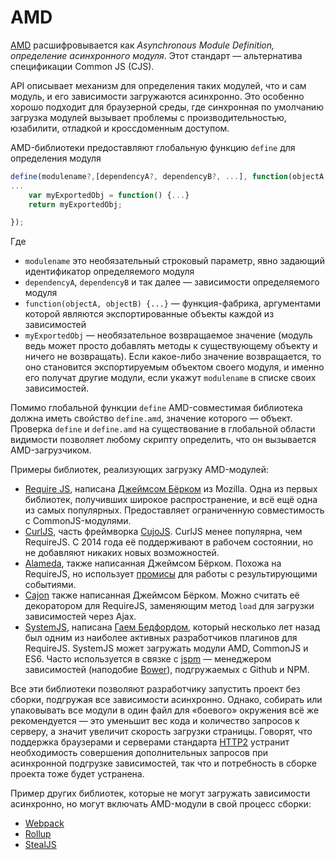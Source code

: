 # AMD

[AMD](https://github.com/amdjs/amdjs-api/wiki/AMD) расшифровывается как *Asynchronous Module Definition, определение асинхронного модуля*. Этот стандарт — альтернатива спецификации Common JS (CJS).

API описывает механизм для определения таких модулей, что и сам модуль, и его зависимости загружаются асинхронно. Это особенно хорошо подходит для браузерной среды, где синхронная по умолчанию загрузка модулей вызывает проблемы с производительностью, юзабилити, отладкой и кроссдоменным доступом.

AMD-библиотеки предоставляют глобальную функцию `define` для определения модуля


```js
define(modulename?,[dependencyA?, dependencyB?, ...], function(objectA, objectB, ...) {
...
    var myExportedObj = function() {...}
    return myExportedObj;

});
```

Где

- `modulename` это необязательный строковый параметр, явно задающий идентификатор определяемого модуля
- `dependencyA`, `dependencyB` и так далее — зависимости определяемого модуля
- `function(objectA, objectB) {...}` — функция-фабрика, аргументами которой являются экспортированные объекты каждой из зависимостей
- `myExportedObj` — необязательное возвращаемое значение (модуль ведь может просто добавлять методы к существующему объекту и ничего не возвращать). Если какое-либо значение возвращается, то оно становится экспортируемым объектом своего модуля, и именно его получат другие модули, если укажут `modulename` в списке своих зависимостей.

Помимо глобальной функции `define` AMD-совместимая библиотека должна иметь свойство `define.amd`, значение которого — объект. Проверка `define` и `define.amd` на существование в глобальной области видимости позволяет любому скрипту определить, что он вызывается AMD-загрузчиком.

Примеры библиотек, реализующих загрузку AMD-модулей:

- [Require JS](http://requirejs.org/docs/whyamd.html), написана [Джеймсом Бёрком](https://github.com/jrburke/) из Mozilla. Одна из первых библиотек, получивших широкое распространение, и всё ещё одна из самых популярных. Предоставляет ограниченную совместимость с CommonJS-модулями.
- [CurlJS](https://github.com/cujojs/curl), часть фреймворка [CujoJS](http://cujojs.com/). CurlJS менее популярна, чем RequireJS. С 2014 года её поддерживают в рабочем состоянии, но не добавляют никаких новых возможностей.
- [Alameda](https://github.com/requirejs/alameda), также написанная Джеймсом Бёрком. Похожа на RequireJS, но использует [промисы](/glossary/PROMISE.md) для работы с результирующими событиями.
- [Cajon](https://github.com/requirejs/cajon) также написанная Джеймсом Бёрком. Можно считать её декоратором для RequireJS, заменяющим метод `load` для загрузки зависимостей через Ajax.
- [SystemJS](https://github.com/systemjs/systemjs), написана [Гаем Бедфордом](https://github.com/guybedford), который несколько лет назад был одним из  наиболее активных разработчиков плагинов для RequireJS. SystemJS может загружать модули AMD, CommonJS и ES6. Часто используется в связке с [jspm](http://jspm.io/) — менеджером зависимостей (наподобие [Bower](Bower.md)), подгружаемых с Github и NPM.

Все эти библиотеки позволяют разработчику запустить проект без сборки, подгружая все зависимости асинхронно. Однако, собирать или упаковывать все модули в один файл для «боевого» окружения всё же рекомендуется — это уменьшит вес кода и количество запросов к серверу, а значит увеличит скорость загрузки страницы. Говорят, что поддержка браузерами и серверами стандарта [HTTP2](https://http2.github.io/) устранит необходимость совершения дополнительных запросов при асинхронной подгрузке зависимостей, так что и потребность в сборке проекта тоже будет устранена.

Пример других библиотек, которые не могут загружать зависимости асинхронно, но могут включать AMD-модули в свой процесс сборки:

- [Webpack](WEBPACK.md)
- [Rollup](http://rollupjs.org/)
- [StealJS](http://stealjs.com/)
